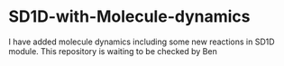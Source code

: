 # SD1D-with-Molecule-dynamics
I have added molecule dynamics including some new reactions in SD1D module. This repository is waiting to be checked by Ben
